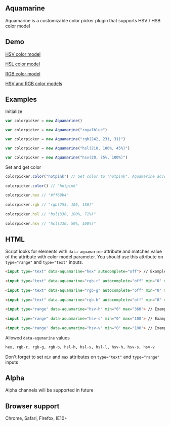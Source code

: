 ## Aquamarine
Aquamarine is a customizable color picker plugin that supports HSV / HSB color model

## Demo

[HSV color model](https://rawgit.com/vladmoroz/Aquamarine/master/demo/hsv.html)

[HSL color model](https://rawgit.com/vladmoroz/Aquamarine/master/demo/hsl.html)

[RGB color model](https://rawgit.com/vladmoroz/Aquamarine/master/demo/rgb.html)

[HSV and RGB color models](https://rawgit.com/vladmoroz/Aquamarine/master/demo/multiple.html)

## Examples

Initialize


```javascript
var colorpicker = new Aquamarine()

var colorpicker = new Aquamarine("royalblue")

var colorpicker = new Aquamarine("rgb(242, 231, 31)")

var colorpicker = new Aquamarine("hsl(210, 100%, 45%)")

var colorpicker = new Aquamarine("hsv(20, 75%, 100%)")
```
	
Set and get color
	
```javascript
colorpicker.color("hotpink") // Set color to "hotpink". Aquamarine accepts any CSS color format
	
colorpicker.color() // "hotpink"
	
colorpicker.hex // "#ff69b4"
	
colorpicker.rgb // "rgb(255, 105, 180)"
	
colorpicker.hsl // "hsl(330, 100%, 71%)"
	
colorpicker.hsv // "hsl(330, 59%, 100%)"
```
	
## HTML

Script looks for elements with ``data-aquamarine`` attribute and matches value of the attribute with color model parameter. You should use this attribute on ``type="range"`` and ``type="text"`` inputs.

```html
<input type="text" data-aquamarine="hex" autocomplete="off"> // Example hex text input
	
<input type="text" data-aquamarine="rgb-r" autocomplete="off" min="0" max="255"> // Example red in RGB color model text input
	
<input type="text" data-aquamarine="rgb-g" autocomplete="off" min="0" max="255"> // Example green in RGB color model text input
	
<input type="text" data-aquamarine="rgb-b" autocomplete="off" min="0" max="255"> // Example blue in RGB color model text input
	
<input type="range" data-aquamarine="hsv-h" min="0" max="360"> // Example hue in HSV / HSB color model range input
	
<input type="range" data-aquamarine="hsv-s" min="0" max="100"> // Example saturation in HSV / HSB color model range input
	
<input type="range" data-aquamarine="hsv-v" min="0" max="100"> // Example brightness in HSV / HSB color model range input
```

Allowed ``data-aqumarine`` values

```html	
hex, rgb-r, rgb-g, rgb-b, hsl-h, hsl-s, hsl-l, hsv-h, hsv-s, hsv-v
```
	
Don't forget to set ``min`` and ``max`` attributes on ``type="text"`` and ``type="range"`` inputs

## Alpha
Alpha channels will be supported in future

## Browser support
Chrome, Safari, Firefox, IE10+
